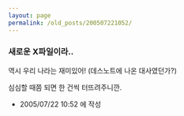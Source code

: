 ```yaml
---
layout: page
permalink: /old_posts/200507221052/
---
```


### 새로운 X파일이라..

역시 우리 나라는 재미있어! (데스노트에 나온 대사였던가?)

심심할 때쯤 되면 한 건씩 터뜨려주니깐.





- 2005/07/22 10:52 에 작성